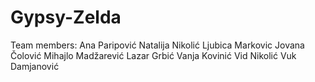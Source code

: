 # Gypsy-Zelda

Team members:
Ana Paripović
Natalija Nikolić
Ljubica Markovic
Jovana Čolović
Mihajlo Madžarević
Lazar Grbić
Vanja Kovinić
Vid Nikolić
Vuk Damjanović
